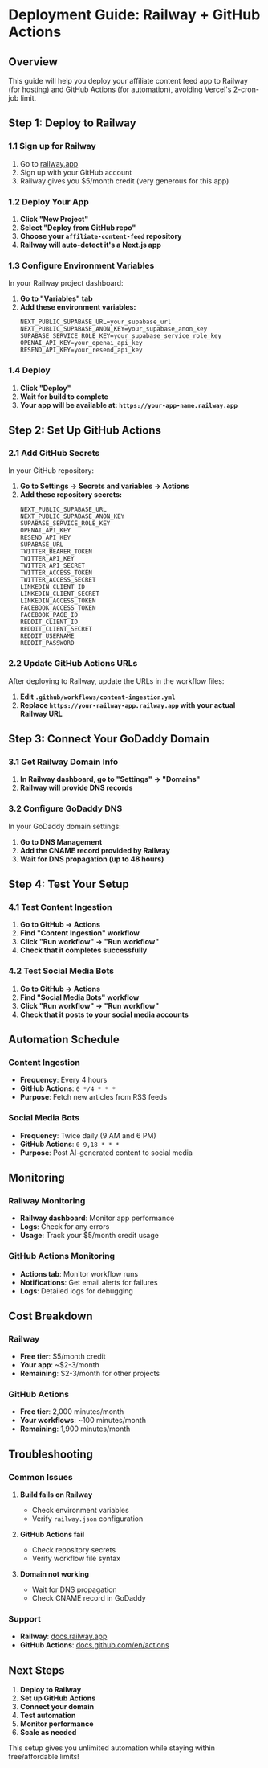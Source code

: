 # Deployment Guide: Railway + GitHub Actions

## Overview
This guide will help you deploy your affiliate content feed app to Railway (for hosting) and GitHub Actions (for automation), avoiding Vercel's 2-cron-job limit.

## Step 1: Deploy to Railway

### 1.1 Sign up for Railway
1. Go to [railway.app](https://railway.app)
2. Sign up with your GitHub account
3. Railway gives you $5/month credit (very generous for this app)

### 1.2 Deploy Your App
1. **Click "New Project"**
2. **Select "Deploy from GitHub repo"**
3. **Choose your `affiliate-content-feed` repository**
4. **Railway will auto-detect it's a Next.js app**

### 1.3 Configure Environment Variables
In your Railway project dashboard:
1. **Go to "Variables" tab**
2. **Add these environment variables:**
   ```
   NEXT_PUBLIC_SUPABASE_URL=your_supabase_url
   NEXT_PUBLIC_SUPABASE_ANON_KEY=your_supabase_anon_key
   SUPABASE_SERVICE_ROLE_KEY=your_supabase_service_role_key
   OPENAI_API_KEY=your_openai_api_key
   RESEND_API_KEY=your_resend_api_key
   ```

### 1.4 Deploy
1. **Click "Deploy"**
2. **Wait for build to complete**
3. **Your app will be available at: `https://your-app-name.railway.app`**

## Step 2: Set Up GitHub Actions

### 2.1 Add GitHub Secrets
In your GitHub repository:
1. **Go to Settings → Secrets and variables → Actions**
2. **Add these repository secrets:**
   ```
   NEXT_PUBLIC_SUPABASE_URL
   NEXT_PUBLIC_SUPABASE_ANON_KEY
   SUPABASE_SERVICE_ROLE_KEY
   OPENAI_API_KEY
   RESEND_API_KEY
   SUPABASE_URL
   TWITTER_BEARER_TOKEN
   TWITTER_API_KEY
   TWITTER_API_SECRET
   TWITTER_ACCESS_TOKEN
   TWITTER_ACCESS_SECRET
   LINKEDIN_CLIENT_ID
   LINKEDIN_CLIENT_SECRET
   LINKEDIN_ACCESS_TOKEN
   FACEBOOK_ACCESS_TOKEN
   FACEBOOK_PAGE_ID
   REDDIT_CLIENT_ID
   REDDIT_CLIENT_SECRET
   REDDIT_USERNAME
   REDDIT_PASSWORD
   ```

### 2.2 Update GitHub Actions URLs
After deploying to Railway, update the URLs in the workflow files:
1. **Edit `.github/workflows/content-ingestion.yml`**
2. **Replace `https://your-railway-app.railway.app` with your actual Railway URL**

## Step 3: Connect Your GoDaddy Domain

### 3.1 Get Railway Domain Info
1. **In Railway dashboard, go to "Settings" → "Domains"**
2. **Railway will provide DNS records**

### 3.2 Configure GoDaddy DNS
In your GoDaddy domain settings:
1. **Go to DNS Management**
2. **Add the CNAME record provided by Railway**
3. **Wait for DNS propagation (up to 48 hours)**

## Step 4: Test Your Setup

### 4.1 Test Content Ingestion
1. **Go to GitHub → Actions**
2. **Find "Content Ingestion" workflow**
3. **Click "Run workflow" → "Run workflow"**
4. **Check that it completes successfully**

### 4.2 Test Social Media Bots
1. **Go to GitHub → Actions**
2. **Find "Social Media Bots" workflow**
3. **Click "Run workflow" → "Run workflow"**
4. **Check that it posts to your social media accounts**

## Automation Schedule

### Content Ingestion
- **Frequency**: Every 4 hours
- **GitHub Actions**: `0 */4 * * *`
- **Purpose**: Fetch new articles from RSS feeds

### Social Media Bots
- **Frequency**: Twice daily (9 AM and 6 PM)
- **GitHub Actions**: `0 9,18 * * *`
- **Purpose**: Post AI-generated content to social media

## Monitoring

### Railway Monitoring
- **Railway dashboard**: Monitor app performance
- **Logs**: Check for any errors
- **Usage**: Track your $5/month credit usage

### GitHub Actions Monitoring
- **Actions tab**: Monitor workflow runs
- **Notifications**: Get email alerts for failures
- **Logs**: Detailed logs for debugging

## Cost Breakdown

### Railway
- **Free tier**: $5/month credit
- **Your app**: ~$2-3/month
- **Remaining**: $2-3/month for other projects

### GitHub Actions
- **Free tier**: 2,000 minutes/month
- **Your workflows**: ~100 minutes/month
- **Remaining**: 1,900 minutes/month

## Troubleshooting

### Common Issues

1. **Build fails on Railway**
   - Check environment variables
   - Verify `railway.json` configuration

2. **GitHub Actions fail**
   - Check repository secrets
   - Verify workflow file syntax

3. **Domain not working**
   - Wait for DNS propagation
   - Check CNAME record in GoDaddy

### Support
- **Railway**: [docs.railway.app](https://docs.railway.app)
- **GitHub Actions**: [docs.github.com/en/actions](https://docs.github.com/en/actions)

## Next Steps

1. **Deploy to Railway**
2. **Set up GitHub Actions**
3. **Connect your domain**
4. **Test automation**
5. **Monitor performance**
6. **Scale as needed**

This setup gives you unlimited automation while staying within free/affordable limits! 